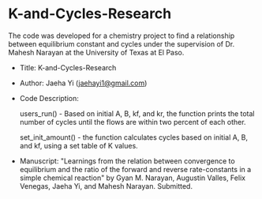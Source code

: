 # K-and-Cycles-Research
The code was developed for a chemistry project to find a relationship between equilibrium constant and cycles under the supervision of Dr. Mahesh Narayan at the University of Texas at El Paso. 

- Title: K-and-Cycles-Research
- Author: Jaeha Yi (jaehayi1@gmail.com)
- Code Description:

  users_run() - Based on initial A, B, kf, and kr, the function prints the total number of cycles until the flows are within two percent of each other.

  set_init_amount() - the function calculates cycles based on initial A, B, and kf, using a set table of K values.
- Manuscript: "Learnings from the relation between convergence to equilibrium and the ratio of the forward and reverse rate-constants in a simple chemical reaction" by Gyan M. Narayan, Augustin Valles, Felix Venegas, Jaeha Yi, and Mahesh Narayan. Submitted.

